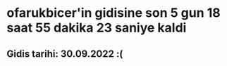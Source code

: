 # ofarukbicer'in gidisine son 5 gun 18 saat 55 dakika 23 saniye kaldi

## Gidis tarihi: 30.09.2022 :(